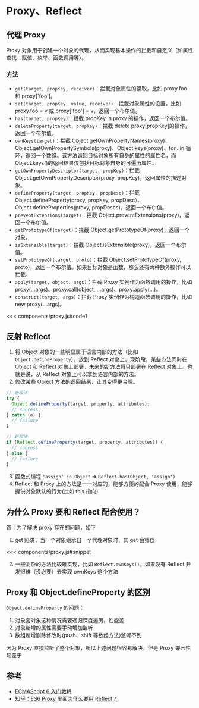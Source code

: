 # Proxy、Reflect

<script setup>
import '@components/proxy';
</script>

## 代理 Proxy

Proxy 对象用于创建一个对象的代理，从而实现基本操作的拦截和自定义（如属性查找、赋值、枚举、函数调用等）。

### 方法

- `get(target, propKey, receiver)`：拦截对象属性的读取，比如 proxy.foo 和 proxy['foo']。
- `set(target, propKey, value, receiver)`：拦截对象属性的设置，比如 proxy.foo = v 或 proxy['foo'] = v，返回一个布尔值。
- `has(target, propKey)`：拦截 propKey in proxy 的操作，返回一个布尔值。
- `deleteProperty(target, propKey)`：拦截 delete proxy[propKey]的操作，返回一个布尔值。
- `ownKeys(target)`：拦截 Object.getOwnPropertyNames(proxy)、Object.getOwnPropertySymbols(proxy)、Object.keys(proxy)、for...in 循环，返回一个数组。该方法返回目标对象所有自身的属性的属性名，而 Object.keys()的返回结果仅包括目标对象自身的可遍历属性。
- `getOwnPropertyDescriptor(target, propKey)`：拦截 Object.getOwnPropertyDescriptor(proxy, propKey)，返回属性的描述对象。
- `defineProperty(target, propKey, propDesc)`：拦截 Object.defineProperty(proxy, propKey, propDesc）、Object.defineProperties(proxy, propDescs)，返回一个布尔值。
- `preventExtensions(target)`：拦截 Object.preventExtensions(proxy)，返回一个布尔值。
- `getPrototypeOf(target)`：拦截 Object.getPrototypeOf(proxy)，返回一个对象。
- `isExtensible(target)`：拦截 Object.isExtensible(proxy)，返回一个布尔值。
- `setPrototypeOf(target, proto)`：拦截 Object.setPrototypeOf(proxy, proto)，返回一个布尔值。如果目标对象是函数，那么还有两种额外操作可以拦截。
- `apply(target, object, args)`：拦截 Proxy 实例作为函数调用的操作，比如 proxy(...args)、proxy.call(object, ...args)、proxy.apply(...)。
- `construct(target, args)`：拦截 Proxy 实例作为构造函数调用的操作，比如 new proxy(...args)。

<<< components/proxy.js#code1

## 反射 Reflect

1. 将 Object 对象的一些明显属于语言内部的方法（比如 `Object.defineProperty`），放到 Reflect 对象上。现阶段，某些方法同时在 Object 和 Reflect 对象上部署，未来的新方法将只部署在 Reflect 对象上。也就是说，从 Reflect 对象上可以拿到语言内部的方法。
2. 修改某些 Object 方法的返回结果，让其变得更合理。

```javascript
// 老写法
try {
  Object.defineProperty(target, property, attributes);
  // success
} catch (e) {
  // failure
}

// 新写法
if (Reflect.defineProperty(target, property, attributes)) {
  // success
} else {
  // failure
}
```

3. 函数式编程 `'assign' in Object` => `Reflect.has(Object, 'assign')`
4. Reflect 和 Proxy 上的方法是一一对应的，能够方便的配合 Proxy 使用，能够提供对象默认的行为(比如 this 指向)

## 为什么 Proxy 要和 Reflect 配合使用？

答：为了解决 proxy 存在的问题，如下

1. get 陷阱，当一个对象继承自一个代理对象时，其 get 会错误

<<< components/proxy.js#snippet

2. 一些复杂的方法比较难实现，比如 `Reflect.ownKeys()`，如果没有 Reflect 开发很难（没必要）去实现 ownKeys 这个方法

## Proxy 和 Object.defineProperty 的区别

`Object.defineProperty` 的问题：

1. 对象套对象这种情况需要递归深度遍历，性能差
2. 对象新增的属性需要手动增加监听
3. 数组新增删除修改时(push、shift 等数组方法)监听不到

因为 Proxy 直接监听了整个对象，所以上述问题很容易解决，但是 Proxy 兼容性略差于

## 参考

- [ECMAScript 6 入门教程](https://es6.ruanyifeng.com/#docs/reflect)
- [知乎：ES6 Proxy 里面为什么要用 Reflect？](https://www.zhihu.com/question/460133198/answer/1894620996)
